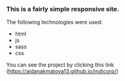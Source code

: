 ### This is a fairly simple **responsive** site.
The following technologies were used:
- html
- js
- sass
- css

You can see the project by clicking this link (https://aidanakmatova13.github.io/indicorp/)